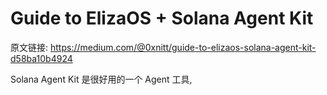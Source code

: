 # Guide to ElizaOS + Solana Agent Kit


原文链接: https://medium.com/@0xnitt/guide-to-elizaos-solana-agent-kit-d58ba10b4924

Solana Agent Kit 是很好用的一个 Agent 工具,